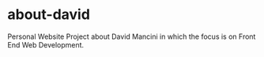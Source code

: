 # about-david
Personal Website Project about David Mancini in which the focus is on Front End Web Development.